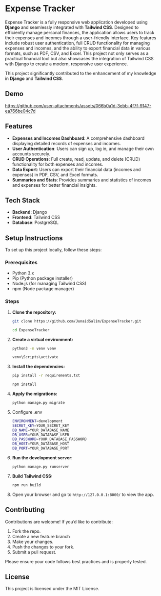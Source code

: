 # Expense Tracker

Expense Tracker is a fully responsive web application developed using **Django** and seamlessly integrated with **Tailwind CSS**. Designed to efficiently manage personal finances, the application allows users to track their expenses and incomes through a user-friendly interface. Key features include robust user authentication, full CRUD functionality for managing expenses and incomes, and the ability to export financial data in various formats, such as PDF, CSV, and Excel. This project not only serves as a practical financial tool but also showcases the integration of Tailwind CSS with Django to create a modern, responsive user experience.

This project significantly contributed to the enhancement of my knowledge in **Django** and **Tailwind CSS**.

## Demo
https://github.com/user-attachments/assets/066b0a1d-3ebb-4f7f-9147-ea766be04c7d

## Features

- **Expenses and Incomes Dashboard**: A comprehensive dashboard displaying detailed records of expenses and incomes.
- **User Authentication**: Users can sign up, log in, and manage their own accounts securely.
- **CRUD Operations**: Full create, read, update, and delete (CRUD) functionality for both expenses and incomes.
- **Data Export**: Users can export their financial data (incomes and expenses) in PDF, CSV, and Excel formats.
- **Summaries and Stats**: Provides summaries and statistics of incomes and expenses for better financial insights.

## Tech Stack

- **Backend**: Django 
- **Frontend**: Tailwind CSS
- **Database**: PostgreSQL

## Setup Instructions

To set up this project locally, follow these steps:

### Prerequisites

- Python 3.x
- Pip (Python package installer)
- Node.js (for managing Tailwind CSS)
- npm (Node package manager)

### Steps

1. **Clone the repository:**
   ```bash
   git clone https://github.com/JunaidSalim/ExpenseTracker.git
    ```
   ```bash
   cd ExpenseTracker
   ```

2. **Create a virtual environment:**
   ```bash
   python3 -m venv venv
   ```
   ```bash
   venv\Scripts\activate
   ```

3. **Install the dependencies:**
   ```bash
   pip install -r requirements.txt
   ```
    ```bash
   npm install  
    ```

4. **Apply the migrations:**
   ```bash
   python manage.py migrate
   ```
5. Configure .env
    ```bash
    ENVIRONMENT=development
    SECRET_KEY=YOUR_SECRET_KEY
    DB_NAME=YOUR_DATABASE_NAME
    DB_USER=YOUR_DATABASE_USER
    DB_PASSWORD=YOUR_DATABASE_PASSWORD
    DB_HOST=YOUR_DATABASE_HOST
    DB_PORT=YOUR_DATABASE_PORT
    ```
6. **Run the development server:**
   ```bash
   python manage.py runserver
   ```

7. **Build Tailwind CSS:**
   ```bash
   npm run build
   ```

8. Open your browser and go to `http://127.0.0.1:8000/` to view the app.


## Contributing

Contributions are welcome! If you’d like to contribute:

1. Fork the repo.
2. Create a new feature branch
3. Make your changes.
4. Push the changes to your fork.
5. Submit a pull request.

Please ensure your code follows best practices and is properly tested.

## License

This project is licensed under the MIT License.
